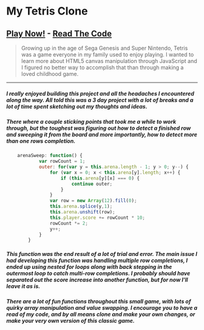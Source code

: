 # My Tetris Clone
## [Play Now!](https://anthonyponzio1992.github.io/tetris_clone/index.html) - [Read The Code](https://github.com/anthonyponzio1992/tetris_clone/blob/master/tetris.js)
> Growing up in the age of Sega Genesis and Super Nintendo, Tetris was a game everyone in my family used to enjoy playing. I wanted to learn more about HTML5 canvas manipulation through JavaScript and I figured no better way to accomplish that than through making a loved childhood game.
---
##### I really enjoyed building this project and all the headaches I encountered along the way. All told this was a 3 day project with a lot of breaks and a lot of time spent sketching out my thoughts and ideas.
##### There where a couple sticking points that took me a while to work through, but the toughest was figuring out how to detect a finished row and sweeping it from the board and more importantly, how to detect more than one rows completion.
```javascript
	arenaSweep: function() {
			var rowCount = 1;
			outer: for(var y = this.arena.length - 1; y > 0; y--) {
				for (var x = 0; x < this.arena[y].length; x++) {
					if (this.arena[y][x] === 0) {
						continue outer;
					}
				}
				var row = new Array(12).fill(0);
				this.arena.splice(y,1);
				this.arena.unshift(row);
				this.player.score += rowCount * 10;
				rowCount *= 2;
				y++;
			}
		}
```
##### This function was the end result of a lot of trial and error. The main issue I had developing this function was handling multiple row completions, I ended up using nested for loops along with back stepping in the outermost loop to catch multi-row completions. I probably should have separated out the score increase into another function, but for now I'll leave it as is.
##### There are a lot of fun functions throughout this small game, with lots of quirky array manipulation and value swapping. I encourage you to have a read of my code, and by all means clone and make your own changes, or make your very own version of this classic game.

